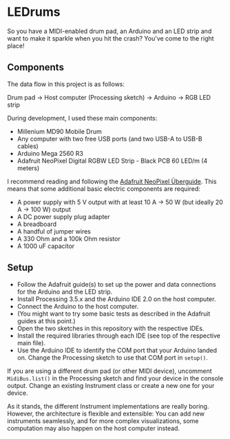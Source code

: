 # LEDrums

So you have a MIDI-enabled drum pad, an Arduino and an LED strip and want to make it sparkle when you hit the crash?
You've come to the right place!

## Components

The data flow in this project is as follows:

Drum pad -> Host computer (Processing sketch) -> Arduino -> RGB LED strip

During development, I used these main components:
- Millenium MD90 Mobile Drum
- Any computer with two free USB ports (and two USB-A to USB-B cables)
- Arduino Mega 2560 R3
- Adafruit NeoPixel Digital RGBW LED Strip - Black PCB 60 LED/m (4 meters)

I recommend reading and following the [Adafruit NeoPixel Überguide](https://learn.adafruit.com/adafruit-neopixel-uberguide).
This means that some additional basic electric components are required:
- A power supply with 5 V output with at least 10 A -> 50 W (but ideally 20 A -> 100 W) output
- A DC power supply plug adapter
- A breadboard
- A handful of jumper wires
- A 330 Ohm and a 100k Ohm resistor
- A 1000 uF capacitor

## Setup

- Follow the Adafruit guide(s) to set up the power and data connections for the Arduino and the LED strip.
- Install Processing 3.5.x and the Arduino IDE 2.0 on the host computer.
- Connect the Arduino to the host computer.
- (You might want to try some basic tests as described in the Adafruit guides at this point.)
- Open the two sketches in this repository with the respective IDEs.
- Install the required libraries through each IDE (see top of the respective main file).
- Use the Arduino IDE to identify the COM port that your Arduino landed on. Change the Processing sketch to use that COM port in `setup()`.

If you are using a different drum pad (or other MIDI device), uncomment `MidiBus.list()` in the Processing sketch and find your device in the console output.
Change an existing Instrument class or create a new one for your device.

As it stands, the different Instrument implementations are really boring. However, the architecture is flexible and extensible:
You can add new instruments seamlessly, and for more complex visualizations, some computation may also happen on the host computer instead.
